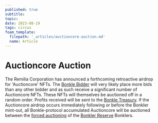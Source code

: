 ```yaml
---
published: true
subtitle:
topic:
date: 2023-08-19
tags: circus
foam_template:
  filepath: '_articles/auctioncore-auction.md'
  name: Article
---
```


# Auctioncore Auction
The Remilia Corporation has announced a forthcoming retroactive airdrop for 'Auctioncore' NFTs. The <a class="wiki-link" href="/articles/bidder">Bonkle Bidder</a> will very likely place more bids than any other bidder and as such receive a significant number of Auctioncore NFTs. These NFTs will themselves be auctioned off in a random order. Profits received will be sent to the <a class="wiki-link" href="/articles/treasury">Bonkle Treasury</a>. If the Auctioncore airdrop occurs immediately following or before the Bonkler mint-out, all Bonkle-protocol accumulated Auctioncore will be auctioned between the <a class="wiki-link" href="/articles/re-auction">forced auctioning</a> of the <a class="wiki-link" href="/articles/reserve">Bonkler Reserve</a> Bonklers.
